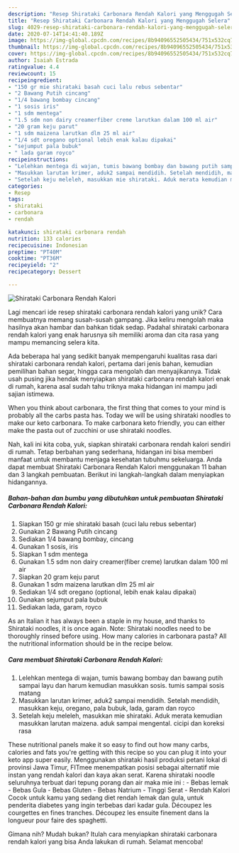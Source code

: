 ```yaml
---
description: "Resep Shirataki Carbonara Rendah Kalori yang Menggugah Selera"
title: "Resep Shirataki Carbonara Rendah Kalori yang Menggugah Selera"
slug: 4029-resep-shirataki-carbonara-rendah-kalori-yang-menggugah-selera
date: 2020-07-14T14:41:40.189Z
image: https://img-global.cpcdn.com/recipes/8b94096552505434/751x532cq70/shirataki-carbonara-rendah-kalori-foto-resep-utama.jpg
thumbnail: https://img-global.cpcdn.com/recipes/8b94096552505434/751x532cq70/shirataki-carbonara-rendah-kalori-foto-resep-utama.jpg
cover: https://img-global.cpcdn.com/recipes/8b94096552505434/751x532cq70/shirataki-carbonara-rendah-kalori-foto-resep-utama.jpg
author: Isaiah Estrada
ratingvalue: 4.4
reviewcount: 15
recipeingredient:
- "150 gr mie shirataki basah cuci lalu rebus sebentar"
- "2 Bawang Putih cincang"
- "1/4 bawang bombay cincang"
- "1 sosis iris"
- "1 sdm mentega"
- "1.5 sdm non dairy creamerfiber creme larutkan dalam 100 ml air"
- "20 gram keju parut"
- "1 sdm maizena larutkan dlm 25 ml air"
- "1/4 sdt oregano optional lebih enak kalau dipakai"
- "sejumput pala bubuk"
- " lada garam royco"
recipeinstructions:
- "Lelehkan mentega di wajan, tumis bawang bombay dan bawang putih sampai layu dan harum kemudian masukkan sosis. tumis sampai sosis matang"
- "Masukkan larutan krimer, aduk2 sampai mendidih. Setelah mendidih, masukkan keju, oregano, pala bubuk, lada, garam dan royco"
- "Setelah keju meleleh, masukkan mie shirataki. Aduk merata kemudian masukkan larutan maizena. aduk sampai mengental. cicipi dan koreksi rasa"
categories:
- Resep
tags:
- shirataki
- carbonara
- rendah

katakunci: shirataki carbonara rendah 
nutrition: 133 calories
recipecuisine: Indonesian
preptime: "PT40M"
cooktime: "PT36M"
recipeyield: "2"
recipecategory: Dessert

---
```



![Shirataki Carbonara Rendah Kalori](https://img-global.cpcdn.com/recipes/8b94096552505434/751x532cq70/shirataki-carbonara-rendah-kalori-foto-resep-utama.jpg)

Lagi mencari ide resep shirataki carbonara rendah kalori yang unik? Cara membuatnya memang susah-susah gampang. Jika keliru mengolah maka hasilnya akan hambar dan bahkan tidak sedap. Padahal shirataki carbonara rendah kalori yang enak harusnya sih memiliki aroma dan cita rasa yang mampu memancing selera kita.

Ada beberapa hal yang sedikit banyak mempengaruhi kualitas rasa dari shirataki carbonara rendah kalori, pertama dari jenis bahan, kemudian pemilihan bahan segar, hingga cara mengolah dan menyajikannya. Tidak usah pusing jika hendak menyiapkan shirataki carbonara rendah kalori enak di rumah, karena asal sudah tahu triknya maka hidangan ini mampu jadi sajian istimewa.

When you think about carbonara, the first thing that comes to your mind is probably all the carbs pasta has. Today we will be using shirataki noodles to make our keto carbonara. To make carbonara keto friendly, you can either make the pasta out of zucchini or use shirataki noodles.


Nah, kali ini kita coba, yuk, siapkan shirataki carbonara rendah kalori sendiri di rumah. Tetap berbahan yang sederhana, hidangan ini bisa memberi manfaat untuk membantu menjaga kesehatan tubuhmu sekeluarga. Anda dapat membuat Shirataki Carbonara Rendah Kalori menggunakan 11 bahan dan 3 langkah pembuatan. Berikut ini langkah-langkah dalam menyiapkan hidangannya.

<!--inarticleads1-->

##### Bahan-bahan dan bumbu yang dibutuhkan untuk pembuatan Shirataki Carbonara Rendah Kalori:

1. Siapkan 150 gr mie shirataki basah (cuci lalu rebus sebentar)
1. Gunakan 2 Bawang Putih cincang
1. Sediakan 1/4 bawang bombay, cincang
1. Gunakan 1 sosis, iris
1. Siapkan 1 sdm mentega
1. Gunakan 1.5 sdm non dairy creamer(fiber creme) larutkan dalam 100 ml air
1. Siapkan 20 gram keju parut
1. Gunakan 1 sdm maizena larutkan dlm 25 ml air
1. Sediakan 1/4 sdt oregano (optional, lebih enak kalau dipakai)
1. Gunakan sejumput pala bubuk
1. Sediakan  lada, garam, royco


As an Italian it has always been a staple in my house, and thanks to Shirataki noodles, it is once again. Note: Shirataki noodles need to be thoroughly rinsed before using. How many calories in carbonara pasta? All the nutritional information should be in the recipe below. 

<!--inarticleads2-->

##### Cara membuat Shirataki Carbonara Rendah Kalori:

1. Lelehkan mentega di wajan, tumis bawang bombay dan bawang putih sampai layu dan harum kemudian masukkan sosis. tumis sampai sosis matang
1. Masukkan larutan krimer, aduk2 sampai mendidih. Setelah mendidih, masukkan keju, oregano, pala bubuk, lada, garam dan royco
1. Setelah keju meleleh, masukkan mie shirataki. Aduk merata kemudian masukkan larutan maizena. aduk sampai mengental. cicipi dan koreksi rasa


These nutritional panels make it so easy to find out how many carbs, calories and fats you&#39;re getting with this recipe so you can plug it into your keto app super easily. Menggunakan shirataki hasil produksi petani lokal di provinsi Jawa Timur, FITmee menempatkan posisi sebagai alternatif mie instan yang rendah kalori dan kaya akan serat. Karena shirataki noodle seluruhnya terbuat dari tepung porang dan air maka mie ini : - Bebas lemak - Bebas Gula - Bebas Gluten - Bebas Natrium - Tinggi Serat - Rendah Kalori Cocok untuk kamu yang sedang diet rendah lemak dan gula, untuk penderita diabetes yang ingin terbebas dari kadar gula. Découpez les courgettes en fines tranches. Découpez les ensuite finement dans la longueur pour faire des spaghetti. 

Gimana nih? Mudah bukan? Itulah cara menyiapkan shirataki carbonara rendah kalori yang bisa Anda lakukan di rumah. Selamat mencoba!
